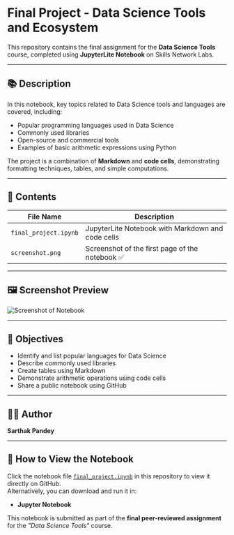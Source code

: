 # Final Project - Data Science Tools and Ecosystem  

This repository contains the final assignment for the **Data Science Tools** course, completed using **JupyterLite Notebook** on Skills Network Labs.  

---

## 📚 Description  

In this notebook, key topics related to Data Science tools and languages are covered, including:  

- Popular programming languages used in Data Science  
- Commonly used libraries  
- Open-source and commercial tools  
- Examples of basic arithmetic expressions using Python  

The project is a combination of **Markdown** and **code cells**, demonstrating formatting techniques, tables, and simple computations.  

---

## 📁 Contents  

| File Name            | Description                                           |
|----------------------|-------------------------------------------------------|
| `final_project.ipynb` | JupyterLite Notebook with Markdown and code cells     |
| `screenshot.png`      | Screenshot of the first page of the notebook ✅       |

---

## 🖼️ Screenshot Preview  

![Screenshot of Notebook](<img width="1538" height="808" alt="image" src="https://github.com/user-attachments/assets/be9b7309-a276-420e-8140-15a4c1e7c71f" />
)  

---

## 📌 Objectives  

- Identify and list popular languages for Data Science  
- Describe commonly used libraries  
- Create tables using Markdown  
- Demonstrate arithmetic operations using code cells  
- Share a public notebook using GitHub  

---

## 🧑‍💻 Author  

**Sarthak Pandey**  

---

## 🔗 How to View the Notebook  

Click the notebook file [`final_project.ipynb`](./final_project.ipynb) in this repository to view it directly on GitHub.  
Alternatively, you can download and run it in:  

- **Jupyter Notebook**  

This notebook is submitted as part of the **final peer-reviewed assignment** for the *"Data Science Tools"* course.  
